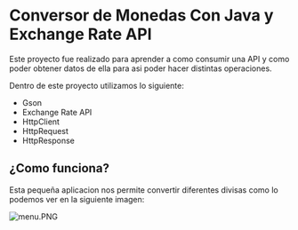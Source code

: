 # Conversor de Monedas Con Java y Exchange Rate API
<p>Este proyecto fue realizado para aprender a como consumir una API y como poder obtener datos de ella para asi poder hacer distintas operaciones.</p>

<p>
  Dentro de este proyecto utilizamos lo siguiente:
</p>
<ul>
  <li>Gson</li>
  <li>Exchange Rate API</li>
  <li>HttpClient</li>
  <li>HttpRequest</li>
  <li>HttpResponse</li>
</ul>

## ¿Como funciona?
<p>
Esta pequeña aplicacion nos permite convertir diferentes divisas como lo podemos ver en la siguiente imagen:
</p>

![menu.PNG](..%2F..%2F..%2FPictures%2Fmenu.PNG)